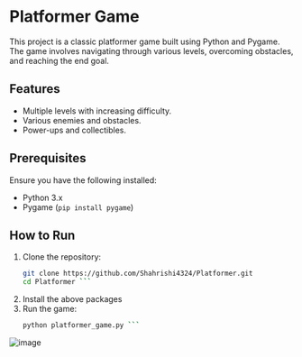 # Platformer Game

This project is a classic platformer game built using Python and Pygame. The game involves navigating through various levels, overcoming obstacles, and reaching the end goal.

## Features
- Multiple levels with increasing difficulty.
- Various enemies and obstacles.
- Power-ups and collectibles.

## Prerequisites
Ensure you have the following installed:
- Python 3.x
- Pygame (`pip install pygame`)

## How to Run
1. Clone the repository:
   ```bash
   git clone https://github.com/Shahrishi4324/Platformer.git
   cd Platformer ```
2. Install the above packages
3. Run the game:
   ```bash
   python platformer_game.py ```

![image](https://github.com/user-attachments/assets/41eab2f2-3fd9-4dcf-aea2-79f1fc15080f)
